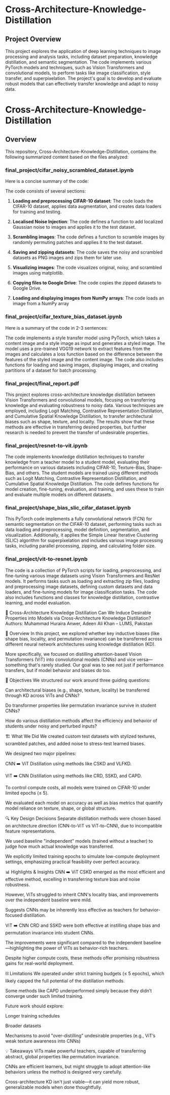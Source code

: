 # Cross-Architecture-Knowledge-Distillation

## Project Overview
This project explores the application of deep learning techniques to image processing and analysis tasks, including dataset preparation, knowledge distillation, and semantic segmentation. The code implements various PyTorch models and techniques, such as Vision Transformers and convolutional models, to perform tasks like image classification, style transfer, and superpixelation. The project's goal is to develop and evaluate robust models that can effectively transfer knowledge and adapt to noisy data.

# Cross-Architecture-Knowledge-Distillation

## Overview
This repository, Cross-Architecture-Knowledge-Distillation, contains the following summarized content based on the files analyzed:

### final_project/cifar_noisy_scrambled_dataset.ipynb
Here is a concise summary of the code:

The code consists of several sections:

1. **Loading and preprocessing CIFAR-10 dataset**: The code loads the CIFAR-10 dataset, applies data augmentation, and creates data loaders for training and testing.

2. **Localised Noise Injection**: The code defines a function to add localized Gaussian noise to images and applies it to the test dataset.

3. **Scrambling images**: The code defines a function to scramble images by randomly permuting patches and applies it to the test dataset.

4. **Saving and zipping datasets**: The code saves the noisy and scrambled datasets as PNG images and zips them for later use.

5. **Visualizing images**: The code visualizes original, noisy, and scrambled images using matplotlib.

6. **Copying files to Google Drive**: The code copies the zipped datasets to Google Drive.

7. **Loading and displaying images from NumPy arrays**: The code loads an image from a NumPy array

### final_project/cifar_texture_bias_dataset.ipynb
Here is a summary of the code in 2-3 sentences:

The code implements a style transfer model using PyTorch, which takes a content image and a style image as input and generates a styled image. The model uses a pre-trained VGG19 network to extract features from the images and calculates a loss function based on the difference between the features of the styled image and the content image. The code also includes functions for loading and saving images, displaying images, and creating partitions of a dataset for batch processing.

### final_project/final_report.pdf
This project explores cross-architecture knowledge distillation between Vision Transformers and convolutional models, focusing on transferring knowledge and evaluating robustness to noisy data. Various techniques are employed, including Logit Matching, Contrastive Representation Distillation, and Cumulative Spatial Knowledge Distillation, to transfer architectural biases such as shape, texture, and locality. The results show that these methods are effective in transferring desired properties, but further research is needed to prevent the transfer of undesirable properties.

### final_project/resnet-to-vit.ipynb
The code implements knowledge distillation techniques to transfer knowledge from a teacher model to a student model, evaluating their performance on various datasets including CIFAR-10, Texture-Bias, Shape-Bias, and others. The student models are trained using different methods such as Logit Matching, Contrastive Representation Distillation, and Cumulative Spatial Knowledge Distillation. The code defines functions for model creation, fine-tuning, evaluation, and training, and uses these to train and evaluate multiple models on different datasets.

### final_project/shape_bias_slic_cifar_dataset.ipynb
This PyTorch code implements a fully convolutional network (FCN) for semantic segmentation on the CIFAR-10 dataset, performing tasks such as data loading and preprocessing, model definition, segmentation, and visualization. Additionally, it applies the Simple Linear Iterative Clustering (SLIC) algorithm for superpixelation and includes various image processing tasks, including parallel processing, zipping, and calculating folder size.

### final_project/vit-to-resnet.ipynb
The code is a collection of PyTorch scripts for loading, preprocessing, and fine-tuning various image datasets using Vision Transformers and ResNet models. It performs tasks such as loading and extracting zip files, loading and preprocessing image datasets, defining custom datasets and data loaders, and fine-tuning models for image classification tasks. The code also includes functions and classes for knowledge distillation, contrastive learning, and model evaluation.


🧠 Cross-Architecture Knowledge Distillation
Can We Induce Desirable Properties into Models via Cross-Architecture Knowledge Distillation?
Authors: Muhammad Huraira Anwer, Adeen Ali Khan – LUMS, Pakistan

🚀 Overview
In this project, we explored whether key inductive biases (like shape bias, locality, and permutation invariance) can be transferred across different neural network architectures using knowledge distillation (KD).

More specifically, we focused on distilling attention-based Vision Transformers (ViT) into convolutional models (CNNs) and vice versa—something that's rarely studied. Our goal was to see not just if performance transfers, but if model behavior and biases do too.

🎯 Objectives
We structured our work around three guiding questions:

Can architectural biases (e.g., shape, texture, locality) be transferred through KD across ViTs and CNNs?

Do transformer properties like permutation invariance survive in student CNNs?

How do various distillation methods affect the efficiency and behavior of students under noisy and perturbed inputs?

🏗️ What We Did
We created custom test datasets with stylized textures, scrambled patches, and added noise to stress-test learned biases.

We designed two major pipelines:

CNN ➡️ ViT Distillation using methods like CSKD and VLFKD.

ViT ➡️ CNN Distillation using methods like CRD, SSKD, and CAPD.

To control compute costs, all models were trained on CIFAR-10 under limited epochs (≤ 5).

We evaluated each model on accuracy as well as bias metrics that quantify model reliance on texture, shape, or global structure.

🔍 Key Design Decisions
Separate distillation methods were chosen based on architecture direction (CNN-to-ViT vs ViT-to-CNN), due to incompatible feature representations.

We used baseline "independent" models (trained without a teacher) to judge how much actual knowledge was transferred.

We explicitly limited training epochs to simulate low-compute deployment settings, emphasizing practical feasibility over perfect accuracy.

📊 Highlights & Insights
CNN ➡️ ViT
CSKD emerged as the most efficient and effective method, excelling in transferring texture bias and noise robustness.

However, ViTs struggled to inherit CNN's locality bias, and improvements over the independent baseline were mild.

Suggests CNNs may be inherently less effective as teachers for behavior-focused distillation.

ViT ➡️ CNN
CRD and SSKD were both effective at instilling shape bias and permutation invariance into student CNNs.

The improvements were significant compared to the independent baseline—highlighting the power of ViTs as behavior-rich teachers.

Despite higher compute costs, these methods offer promising robustness gains for real-world deployment.

⛓️ Limitations
We operated under strict training budgets (≤ 5 epochs), which likely capped the full potential of the distillation methods.

Some methods like CAPD underperformed simply because they didn’t converge under such limited training.

Future work should explore:

Longer training schedules

Broader datasets

Mechanisms to avoid "over-distilling" undesirable properties (e.g., ViT’s weak texture awareness into CNNs)

💡 Takeaways
ViTs make powerful teachers, capable of transferring abstract, global properties like permutation invariance.

CNNs are efficient learners, but might struggle to adopt attention-like behaviors unless the method is designed very carefully.

Cross-architecture KD isn't just viable—it can yield more robust, generalizable models when done thoughtfully.
